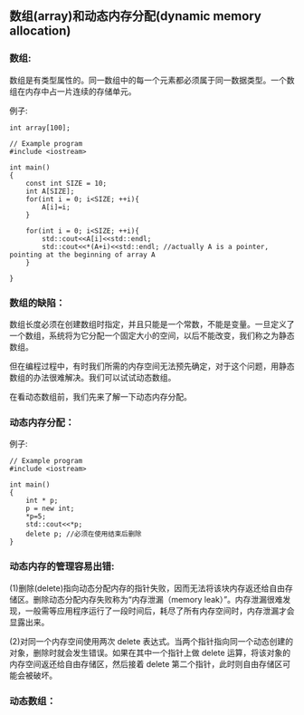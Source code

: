 ## 数组\(array\)和动态内存分配\(dynamic memory allocation\)

### 数组:

数组是有类型属性的。同一数组中的每一个元素都必须属于同一数据类型。一个数组在内存中占一片连续的存储单元。

例子:

```
int array[100];
```

```
// Example program
#include <iostream>

int main()
{
    const int SIZE = 10;
    int A[SIZE];
    for(int i = 0; i<SIZE; ++i){
        A[i]=i; 
    }

    for(int i = 0; i<SIZE; ++i){
        std::cout<<A[i]<<std::endl;    
        std::cout<<*(A+i)<<std::endl; //actually A is a pointer, pointing at the beginning of array A   
    }

}
```

### 数组的缺陷：

数组长度必须在创建数组时指定，并且只能是一个常数，不能是变量。一旦定义了一个数组，系统将为它分配一个固定大小的空间，以后不能改变，我们称之为静态数组。

但在编程过程中，有时我们所需的内存空间无法预先确定，对于这个问题，用静态数组的办法很难解决。我们可以试试动态数组。

在看动态数组前，我们先来了解一下动态内存分配。


### 动态内存分配：

例子:
```
// Example program
#include <iostream>

int main()
{
    int * p;
    p = new int;
    *p=5;
    std::cout<<*p;
    delete p; //必须在使用结束后删除
}
```
### 动态内存的管理容易出错:
(1)删除(delete)指向动态分配内存的指针失败，因而无法将该块内存返还给自由存储区。删除动态分配内存失败称为“内存泄漏（memory leak）”。内存泄漏很难发现，一般需等应用程序运行了一段时间后，耗尽了所有内存空间时，内存泄漏才会显露出来。  

(2)对同一个内存空间使用两次 delete 表达式。当两个指针指向同一个动态创建的对象，删除时就会发生错误。如果在其中一个指针上做 delete 运算，将该对象的内存空间返还给自由存储区，然后接着 delete 第二个指针，此时则自由存储区可能会被破坏。

### 动态数组：



